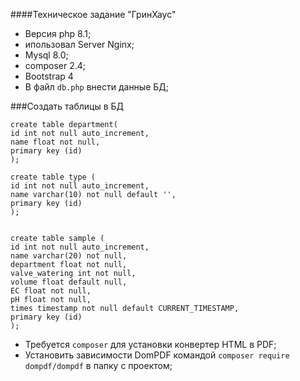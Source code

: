 ####Техническое задание "ГринХаус"
- Версия php 8.1;
- ипользовал Server Nginx;
- Mysql 8.0;
- composer 2.4;
- Bootstrap 4
- В файл `db.php` внести данные БД;

###Создать таблицы в БД
```
create table department(
id int not null auto_increment,
name float not null,
primary key (id)
);

create table type (
id int not null auto_increment,
name varchar(10) not null default '',
primary key (id)
);


create table sample (
id int not null auto_increment,
name varchar(20) not null,
department float not null,
valve_watering int not null,
volume float default null,
EC float not null,
pH float not null,
times timestamp not null default CURRENT_TIMESTAMP,
primary key (id)
);
```
- Требуется `composer` для установки  конвертер HTML в PDF;
- Установить зависимости DomPDF командой `composer require dompdf/dompdf` в папку с проектом;
